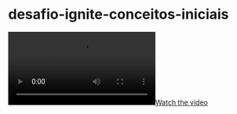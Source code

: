 # desafio-ignite-conceitos-iniciais

[![Watch the video](https://s3.us-west-2.amazonaws.com/secure.notion-static.com/04e38cba-e14d-4512-a4fa-ee24152ab75f/challenge2.mp4?X-Amz-Algorithm=AWS4-HMAC-SHA256&X-Amz-Credential=AKIAT73L2G45O3KS52Y5%2F20210323%2Fus-west-2%2Fs3%2Faws4_request&X-Amz-Date=20210323T210513Z&X-Amz-Expires=86400&X-Amz-Signature=79e21a275311e4d7dc1684fc9af770df7991f501f2c664813edf9f750a49a80f&X-Amz-SignedHeaders=host)](https://youtu.be/vt5fpE0bzSY)
